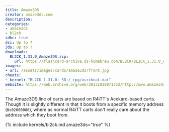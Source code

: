 ```yaml
---
title: Amaze3DS
creator: amaze3ds.com
description:
categories:
- amaze3ds
- bl2ck
sdhc: true
dsi: Up to ?
3ds: Up to ?
downloads:
  BL2CK_1.31.0_Amaze3DS.zip:
    url: https://flashcard-archive.ds-homebrew.com/BL2CK/BL2CK_1.31.0_Amaze3DS.zip
images:
- url: /assets/images/cards/amaze3ds/front.jpg
cheats:
- kernel: "BL2CK 1.31.0: SD:/_rpg/usrcheat.dat"
website: https://web.archive.org/web/20131018071752/http://www.amaze3ds.com/
---
```


The Amaze3DS line of carts are based on R4iTT's Acekard-based carts. Though it is slightly different in that it boots from a specific memory address (`0x02000000`), where as normal R4iTT carts don't really care about the address which they boot from. 

{% include kernels/bl2ck.md amaze3ds="true" %}